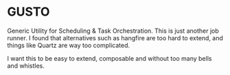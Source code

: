 # GUSTO
Generic Utility for Scheduling &amp; Task Orchestration.
This is just another job runner.
I found that alternatives such as hangfire are too hard to extend, and things like Quartz are way too complicated.

I want this to be easy to extend, composable and without too many bells and whistles.
